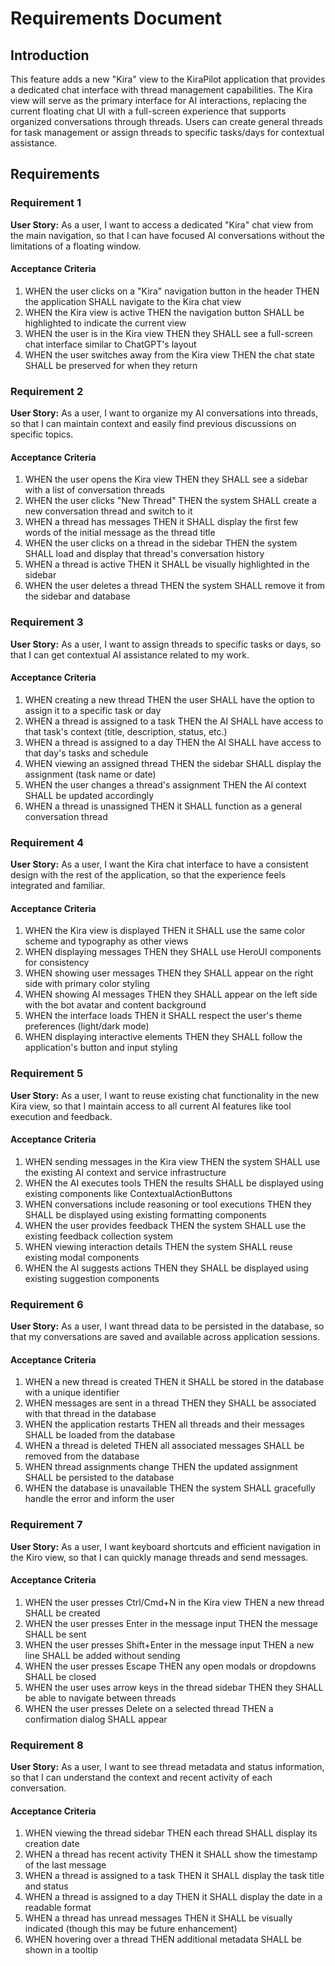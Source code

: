 # Requirements Document

## Introduction

This feature adds a new "Kira" view to the KiraPilot application that provides a dedicated chat interface with thread management capabilities. The Kira view will serve as the primary interface for AI interactions, replacing the current floating chat UI with a full-screen experience that supports organized conversations through threads. Users can create general threads for task management or assign threads to specific tasks/days for contextual assistance.

## Requirements

### Requirement 1

**User Story:** As a user, I want to access a dedicated "Kira" chat view from the main navigation, so that I can have focused AI conversations without the limitations of a floating window.

#### Acceptance Criteria

1. WHEN the user clicks on a "Kira" navigation button in the header THEN the application SHALL navigate to the Kira chat view
2. WHEN the Kira view is active THEN the navigation button SHALL be highlighted to indicate the current view
3. WHEN the user is in the Kira view THEN they SHALL see a full-screen chat interface similar to ChatGPT's layout
4. WHEN the user switches away from the Kira view THEN the chat state SHALL be preserved for when they return

### Requirement 2

**User Story:** As a user, I want to organize my AI conversations into threads, so that I can maintain context and easily find previous discussions on specific topics.

#### Acceptance Criteria

1. WHEN the user opens the Kira view THEN they SHALL see a sidebar with a list of conversation threads
2. WHEN the user clicks "New Thread" THEN the system SHALL create a new conversation thread and switch to it
3. WHEN a thread has messages THEN it SHALL display the first few words of the initial message as the thread title
4. WHEN the user clicks on a thread in the sidebar THEN the system SHALL load and display that thread's conversation history
5. WHEN a thread is active THEN it SHALL be visually highlighted in the sidebar
6. WHEN the user deletes a thread THEN the system SHALL remove it from the sidebar and database

### Requirement 3

**User Story:** As a user, I want to assign threads to specific tasks or days, so that I can get contextual AI assistance related to my work.

#### Acceptance Criteria

1. WHEN creating a new thread THEN the user SHALL have the option to assign it to a specific task or day
2. WHEN a thread is assigned to a task THEN the AI SHALL have access to that task's context (title, description, status, etc.)
3. WHEN a thread is assigned to a day THEN the AI SHALL have access to that day's tasks and schedule
4. WHEN viewing an assigned thread THEN the sidebar SHALL display the assignment (task name or date)
5. WHEN the user changes a thread's assignment THEN the AI context SHALL be updated accordingly
6. WHEN a thread is unassigned THEN it SHALL function as a general conversation thread

### Requirement 4

**User Story:** As a user, I want the Kira chat interface to have a consistent design with the rest of the application, so that the experience feels integrated and familiar.

#### Acceptance Criteria

1. WHEN the Kira view is displayed THEN it SHALL use the same color scheme and typography as other views
2. WHEN displaying messages THEN they SHALL use HeroUI components for consistency
3. WHEN showing user messages THEN they SHALL appear on the right side with primary color styling
4. WHEN showing AI messages THEN they SHALL appear on the left side with the bot avatar and content background
5. WHEN the interface loads THEN it SHALL respect the user's theme preferences (light/dark mode)
6. WHEN displaying interactive elements THEN they SHALL follow the application's button and input styling

### Requirement 5

**User Story:** As a user, I want to reuse existing chat functionality in the new Kira view, so that I maintain access to all current AI features like tool execution and feedback.

#### Acceptance Criteria

1. WHEN sending messages in the Kira view THEN the system SHALL use the existing AI context and service infrastructure
2. WHEN the AI executes tools THEN the results SHALL be displayed using existing components like ContextualActionButtons
3. WHEN conversations include reasoning or tool executions THEN they SHALL be displayed using existing formatting components
4. WHEN the user provides feedback THEN the system SHALL use the existing feedback collection system
5. WHEN viewing interaction details THEN the system SHALL reuse existing modal components
6. WHEN the AI suggests actions THEN they SHALL be displayed using existing suggestion components

### Requirement 6

**User Story:** As a user, I want thread data to be persisted in the database, so that my conversations are saved and available across application sessions.

#### Acceptance Criteria

1. WHEN a new thread is created THEN it SHALL be stored in the database with a unique identifier
2. WHEN messages are sent in a thread THEN they SHALL be associated with that thread in the database
3. WHEN the application restarts THEN all threads and their messages SHALL be loaded from the database
4. WHEN a thread is deleted THEN all associated messages SHALL be removed from the database
5. WHEN thread assignments change THEN the updated assignment SHALL be persisted to the database
6. WHEN the database is unavailable THEN the system SHALL gracefully handle the error and inform the user

### Requirement 7

**User Story:** As a user, I want keyboard shortcuts and efficient navigation in the Kiro view, so that I can quickly manage threads and send messages.

#### Acceptance Criteria

1. WHEN the user presses Ctrl/Cmd+N in the Kira view THEN a new thread SHALL be created
2. WHEN the user presses Enter in the message input THEN the message SHALL be sent
3. WHEN the user presses Shift+Enter in the message input THEN a new line SHALL be added without sending
4. WHEN the user presses Escape THEN any open modals or dropdowns SHALL be closed
5. WHEN the user uses arrow keys in the thread sidebar THEN they SHALL be able to navigate between threads
6. WHEN the user presses Delete on a selected thread THEN a confirmation dialog SHALL appear

### Requirement 8

**User Story:** As a user, I want to see thread metadata and status information, so that I can understand the context and recent activity of each conversation.

#### Acceptance Criteria

1. WHEN viewing the thread sidebar THEN each thread SHALL display its creation date
2. WHEN a thread has recent activity THEN it SHALL show the timestamp of the last message
3. WHEN a thread is assigned to a task THEN it SHALL display the task title and status
4. WHEN a thread is assigned to a day THEN it SHALL display the date in a readable format
5. WHEN a thread has unread messages THEN it SHALL be visually indicated (though this may be future enhancement)
6. WHEN hovering over a thread THEN additional metadata SHALL be shown in a tooltip
